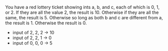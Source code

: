 You have a red lottery ticket showing ints a, b, and c, each of which is 0, 1, or 2. If they are all the value 2, the result is 10. Otherwise if they are all the same, the result is 5. Otherwise so long as both b and c are different from a, the result is 1. Otherwise the result is 0.

* input of 2, 2, 2 → 10
* input of 2, 2, 1 → 0
* input of 0, 0, 0 → 5
